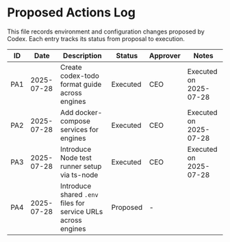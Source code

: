 # Proposed Actions Log

This file records environment and configuration changes proposed by Codex. Each entry tracks its status from proposal to execution.

| ID  | Date       | Description                            | Status   | Approver | Notes                   |
|-----|------------|------------------------------------|----------|----------|-------------------------|
| PA1 | 2025-07-28 | Create codex-todo format guide across engines | Executed | CEO      | Executed on 2025-07-28  |
| PA2 | 2025-07-28 | Add docker-compose services for engines        | Executed | CEO      | Executed on 2025-07-28  |
| PA3 | 2025-07-28 | Introduce Node test runner setup via ts-node   | Executed | CEO      | Executed on 2025-07-28  |
| PA4 | 2025-07-28 | Introduce shared `.env` files for service URLs across engines | Proposed | - | |
